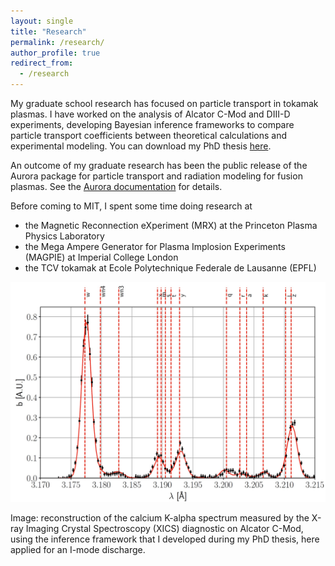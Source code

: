 ```yaml
---
layout: single
title: "Research"
permalink: /research/
author_profile: true
redirect_from:
  - /research
---
```



My graduate school research has focused on particle transport in tokamak plasmas. I have worked on the analysis of Alcator C-Mod and DIII-D experiments, developing Bayesian inference frameworks to compare particle transport coefficients between theoretical calculations and experimental modeling. You can download my PhD thesis [here](../files/sciortino_MIT_PhD_thesis.7z). 

An outcome of my graduate research has been the public release of the Aurora package for particle transport and radiation modeling for fusion plasmas. See the [Aurora documentation](https://aurora-fusion.readthedocs.io/en/latest/) for details. 

Before coming to MIT, I spent some time doing research at
* the Magnetic Reconnection eXperiment (MRX) at the Princeton Plasma Physics Laboratory
* the Mega Ampere Generator for Plasma Implosion Experiments (MAGPIE) at Imperial College London
* the TCV tokamak at Ecole Polytechnique Federale de Lausanne (EPFL)


<img src="../images/xics_imode_inference_fit.jpg" width="800" />

Image: reconstruction of the calcium K-alpha spectrum measured by the X-ray Imaging Crystal Spectroscopy (XICS) diagnostic on Alcator C-Mod, using the inference framework that I developed during my PhD thesis, here applied for an I-mode discharge.
